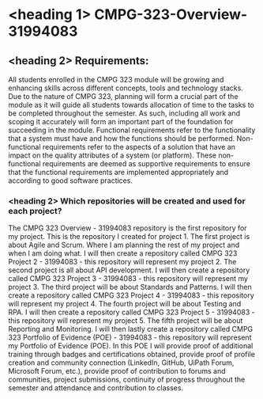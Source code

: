 # <heading 1> CMPG-323-Overview-31994083

## <heading 2> Requirements:
All students enrolled in the CMPG 323 module will be growing and enhancing skills across different concepts, tools and technology stacks. Due to the nature of CMPG 323, planning will form a crucial part of the module as it will guide all students towards allocation of time to the tasks to be completed throughout the semester. As such, including all work and scoping it accurately will form an important part of the foundation for succeeding in the module. Functional requirements refer to the functionality that a system must have and how the functions should be performed. Non-functional requirements refer to the aspects of a solution that have an impact on the quality attributes of a system (or platform). These non-functional requirements are deemed as supportive requirements to ensure that the functional requirements are implemented appropriately and according to good software practices.

### <heading 2> Which repositories will be created and used for each project?
The CMPG 323 Overview - 31994083 repository is the first repository for my project. This is the repository I created for project 1. The first project is about Agile and Scrum. Where I am planning the rest of my project and when I am doing what.
I will then create a repository called CMPG 323 Project 2 - 31994083 - this repository will represent my project 2. The second project is all about API development.
I will then create a repository called CMPG 323 Project 3 - 31994083 - this repository will represent my project 3. The third project will be about Standards and Patterns.
I will then create a repository called CMPG 323 Project 4 - 31994083 - this repository will represent my project 4. The fourth project will be about Testing and RPA.
I will then create a repository called CMPG 323 Project 5 - 31994083 - this repository will represent my project 5. The fifth project will be about Reporting and Monitoring.
I will then lastly create a repository called CMPG 323 Portfolio of Evidence (POE) - 31994083 - this repository will represent my Portfolio of Evidence (POE). In this POE I will provide proof of additional training through badges and certifications obtained, provide proof of profile creation and community connection (LinkedIn, GitHub, UiPath Forum, Microsoft Forum, etc.), provide proof of contribution to forums and communities, project submissions, continuity of progress throughout the semester and attendance and contribution to classes.

